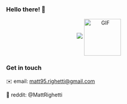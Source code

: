 ### Hello there! 👋
<p align="center">
<img src="https://user-images.githubusercontent.com/16304728/88907427-e938f300-d258-11ea-9a44-a8f8534b67a3.png">
<img align="center" alt="GIF" height="100px" src="https://media.giphy.com/media/du3J3cXyzhj75IOgvA/giphy.gif" />
</p>

### Get in touch
✉️ email: matt95.righetti@gmail.com

🤖 reddit: @MattRighetti
